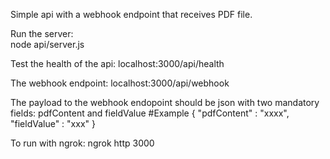 Simple api with a webhook endpoint that receives PDF file.

Run the server:  
node api/server.js

Test the health of the api:
localhost:3000/api/health


The webhook endpoint:
localhost:3000/api/webhook

The payload to the webhook endopoint should be json with two mandatory fields: pdfContent and fieldValue
#Example
{
"pdfContent" : "xxxx",
"fieldValue" : "xxx"
}

To run with ngrok:
ngrok http 3000

